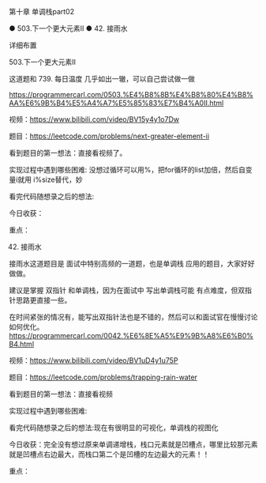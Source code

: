 第十章 单调栈part02

● 503.下一个更大元素II 
● 42. 接雨水  

 详细布置 

 503.下一个更大元素II 

这道题和 739. 每日温度 几乎如出一辙，可以自己尝试做一做

https://programmercarl.com/0503.%E4%B8%8B%E4%B8%80%E4%B8%AA%E6%9B%B4%E5%A4%A7%E5%85%83%E7%B4%A0II.html  

视频：https://www.bilibili.com/video/BV15y4y1o7Dw

题目：https://leetcode.com/problems/next-greater-element-ii

看到题目的第一想法：直接看视频了。

实现过程中遇到哪些困难: 没想过循环可以用%，把for循环的list加倍，然后自变量i就用 i%size替代，妙

看完代码随想录之后的想法:

今日收获：

重点：

 42. 接雨水  

接雨水这道题目是 面试中特别高频的一道题，也是单调栈 应用的题目，大家好好做做。

建议是掌握 双指针 和单调栈，因为在面试中 写出单调栈可能 有点难度，但双指针思路更直接一些。

在时间紧张的情况有，能写出双指针法也是不错的，然后可以和面试官在慢慢讨论如何优化。 
https://programmercarl.com/0042.%E6%8E%A5%E9%9B%A8%E6%B0%B4.html  

视频：https://www.bilibili.com/video/BV1uD4y1u75P

题目：https://leetcode.com/problems/trapping-rain-water

看到题目的第一想法：直接看视频

实现过程中遇到哪些困难: 

看完代码随想录之后的想法:现在有很明显的可视化，单调栈的视图化

今日收获：完全没有想过原来单调递增栈，栈口元素就是凹槽点，哪里比较那元素就是凹槽点右边最大，而栈口第二个是凹槽的左边最大的元素！！

重点：
